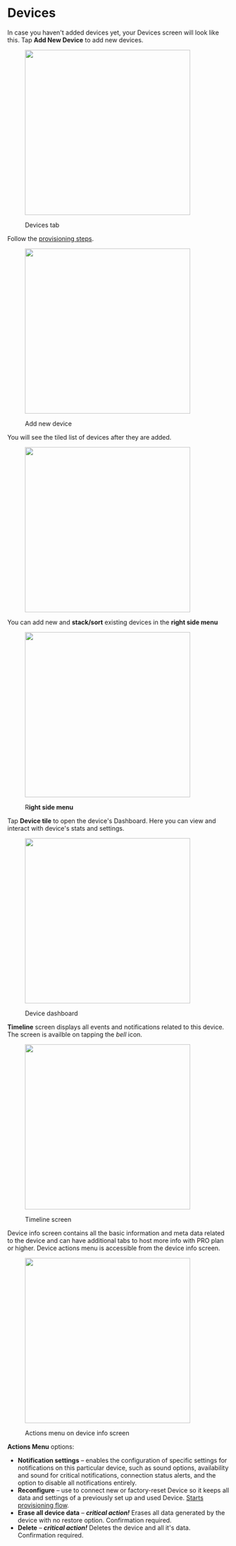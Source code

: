 # Devices

In case you haven't added devices yet, your Devices screen will look like this. Tap **Add New Device** to add new devices.

<div align="left">

<figure><img src="../../.gitbook/assets/devices-tab.png" alt="" width="375"><figcaption><p>Devices tab</p></figcaption></figure>

</div>

Follow the [provisioning steps](../../getting-started/activating-devices/blynk-edgent-wifi-provisioning.md#activating-the-device-using-blynk-app).

<div align="left">

<figure><img src="../../.gitbook/assets/add-new-device.png" alt="" width="375"><figcaption><p>Add new device</p></figcaption></figure>

</div>

You will see the tiled list of devices after they are added.

<div align="left">

<figure><img src="../../.gitbook/assets/devices-tiles.png" alt="" width="375"><figcaption></figcaption></figure>

</div>

You can add new and **stack/sort** existing devices in the **right side menu**

<div align="left">

<figure><img src="../../.gitbook/assets/right-menu.png" alt="" width="375"><figcaption><p>R<strong>ight side menu</strong></p></figcaption></figure>

</div>

Tap **Device tile** to open the device's Dashboard. Here you can view and interact with device's stats and settings.

<div align="left">

<figure><img src="../../.gitbook/assets/device-dashboard.png" alt="" width="375"><figcaption><p>Device dashboard</p></figcaption></figure>

</div>

**Timeline** screen displays all events and notifications related to this device. The screen is availble on tapping the _bell_ icon.

<div align="left">

<figure><img src="../../.gitbook/assets/Timeline (1).png" alt="" width="375"><figcaption><p>Timeline screen</p></figcaption></figure>

</div>

Device info screen contains all the basic information and meta data related to the device and can have additional tabs to host more info with PRO plan or higher. Device actions menu is accessible from the device info screen.

<div align="left">

<figure><img src="../../.gitbook/assets/device-actions.png" alt="" width="375"><figcaption><p>Actions menu on device info screen</p></figcaption></figure>

</div>

**Actions Menu** options:

* **Notification settings** – enables the configuration of specific settings for notifications on this particular device, such as sound options, availability and sound for critical notifications, connection status alerts, and the option to disable all notifications entirely.
* **Reconfigure** – use to connect new or factory-reset Device so it keeps all data and settings of a previously set up and used Device. [Starts provisioning flow](../../getting-started/activating-devices/blynk-edgent-wifi-provisioning.md#re-provisioning-new-wifi-credentials).
* **Erase all device data** – _**critical action!**_  Erases all data generated by the device with no restore option. Confirmation required.
* **Delete** – _**critical action!**_  Deletes the device and all it's data. Confirmation required.
